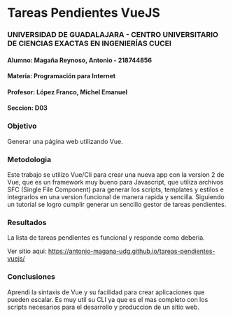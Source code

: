 # Tareas Pendientes VueJS

### UNIVERSIDAD DE GUADALAJARA - CENTRO UNIVERSITARIO DE CIENCIAS EXACTAS EN INGENIERÍAS CUCEI
#### Alumno: Magaña Reynoso, Antonio - 218744856
#### Materia: Programación para Internet
#### Profesor: López Franco, Michel Emanuel
#### Seccion: D03

### Objetivo
Generar una página web utilizando Vue.

### Metodologia
Este trabajo se utilizo Vue/Cli para crear una nueva app con la version 2 de Vue, que es un framework muy bueno para Javascript, que utiliza archivos SFC (Single File Component) para generar los scripts, templates y estilos e integrarlos en una version funcional de manera rapida y sencilla. Siguiendo un tutorial se logro cumplir generar un sencillo gestor de tareas pendientes.

### Resultados
La lista de tareas pendientes es funcional y responde como deberia.



Ver sitio aqui: https://antonio-magana-udg.github.io/tareas-pendientes-vuejs/

### Conclusiones
Aprendi la sintaxis de Vue y su facilidad para crear aplicaciones que pueden escalar. Es muy util su CLI ya que es el mas completo con los scripts necesarios para el desarrollo y produccion de un sitio web.

